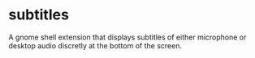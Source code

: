 # subtitles
A gnome shell extension that displays subtitles of either microphone or desktop audio discretly at the bottom of the screen.

